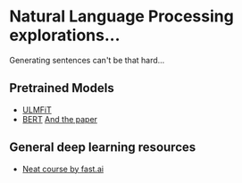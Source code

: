 # Natural Language Processing explorations...

Generating sentences can't be that hard...

## Pretrained Models
- [ULMFiT](https://arxiv.org/abs/1801.06146)
- [BERT](https://github.com/google-research/bert) [And the paper](https://arxiv.org/abs/1810.04805)

## General deep learning resources
- [Neat course by fast.ai](https://course.fast.ai/)